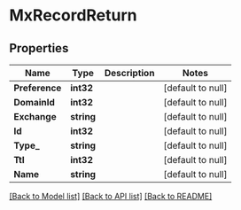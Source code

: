 # MxRecordReturn

## Properties
Name | Type | Description | Notes
------------ | ------------- | ------------- | -------------
**Preference** | **int32** |  | [default to null]
**DomainId** | **int32** |  | [default to null]
**Exchange** | **string** |  | [default to null]
**Id** | **int32** |  | [default to null]
**Type_** | **string** |  | [default to null]
**Ttl** | **int32** |  | [default to null]
**Name** | **string** |  | [default to null]

[[Back to Model list]](../README.md#documentation-for-models) [[Back to API list]](../README.md#documentation-for-api-endpoints) [[Back to README]](../README.md)


